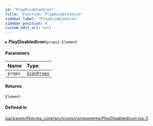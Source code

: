 ```yaml
---
id: "PlayDisabledIcon"
title: "Function: PlayDisabledIcon"
sidebar_label: "PlayDisabledIcon"
sidebar_position: 0
custom_edit_url: null
---
```


▸ **PlayDisabledIcon**(`props`): `Element`

#### Parameters

| Name | Type |
| :------ | :------ |
| `props` | [`IconProps`](../types/IconProps.md) |

#### Returns

`Element`

#### Defined in

[packages/firecms_core/src/icons/components/PlayDisabledIcon.tsx:3](https://github.com/FireCMSco/firecms/blob/d45f3739/packages/firecms_core/src/icons/components/PlayDisabledIcon.tsx#L3)
